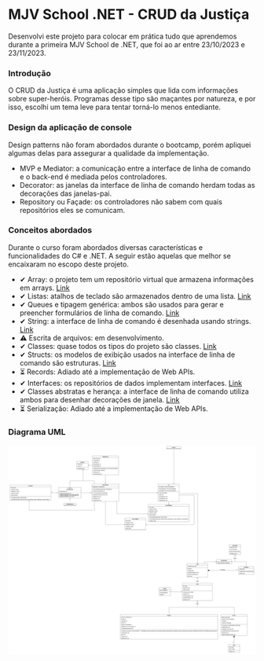 # MJV School .NET - CRUD da Justiça

Desenvolvi este projeto para colocar em prática tudo que aprendemos durante a primeira MJV School de .NET, que foi ao ar entre 23/10/2023 e 23/11/2023.

### Introdução
O CRUD da Justiça é uma aplicação simples que lida com informações sobre super-heróis. Programas desse tipo são maçantes por natureza, e por isso, escolhi um tema leve para tentar torná-lo menos entediante.

### Design da aplicação de console
Design patterns não foram abordados durante o bootcamp, porém apliquei algumas delas para assegurar a qualidade da implementação.
- MVP e Mediator: a comunicação entre a interface de linha de comando e o back-end é mediada pelos controladores.
- Decorator: as janelas da interface de linha de comando herdam todas as decorações das janelas-pai.
- Repository ou Façade: os controladores não sabem com quais repositórios eles se comunicam.
 
### Conceitos abordados
Durante o curso foram abordados diversas características e funcionalidades do C# e .NET. A seguir estão aquelas que melhor se encaixaram no escopo deste projeto.

- ✔ Array: o projeto tem um repositório virtual que armazena informações em arrays. [Link](https://github.com/marvipi/MJVSchool.NET-CrudDaJustica/blob/stable/src/CrudDaJustica.Cli.App/Data/VirtualRepository.cs)
- ✔ Listas: atalhos de teclado são armazenados dentro de uma lista. [Link](https://github.com/marvipi/MJVSchool.NET-CrudDaJustica/blob/stable/src/CrudDaJustica.Cli.Lib/Views/View.cs)
- ✔ Queues e tipagem genérica: ambos são usados para gerar e preencher formulários de linha de comando. [Link](https://github.com/marvipi/MJVSchool.NET-CrudDaJustica/blob/stable/src/CrudDaJustica.Cli.Lib/Forms/Form.cs)
- ✔ String: a interface de linha de comando é desenhada usando strings. [Link](https://github.com/marvipi/MJVSchool.NET-CrudDaJustica/blob/stable/src/CrudDaJustica.Cli.Lib/Views/Frame.cs)
- ⚠ Escrita de arquivos: em desenvolvimento.
- ✔ Classes: quase todos os tipos do projeto são classes. [Link](https://github.com/marvipi/MJVSchool.NET-CrudDaJustica/blob/stable/src/CrudDaJustica.Cli.App/Controller/HeroController.cs)
- ✔ Structs: os modelos de exibição usados na interface de linha de comando são estruturas. [Link](https://github.com/marvipi/MJVSchool.NET-CrudDaJustica/blob/stable/src/CrudDaJustica.Cli.App/View/Models/HeroViewModel.cs)
- ⏳ Records: Adiado até a implementação de Web APIs.
- ✔ Interfaces: os repositórios de dados implementam interfaces. [Link](https://github.com/marvipi/MJVSchool.NET-CrudDaJustica/blob/stable/src/CrudDaJustica.Cli.App/Data/IHeroRepository.cs)
- ✔ Classes abstratas e herança: a interface de linha de comando utiliza ambos para desenhar decorações de janela. [Link](https://github.com/marvipi/MJVSchool.NET-CrudDaJustica/blob/stable/src/CrudDaJustica.Cli.Lib/Views/Frame.cs)
- ⏳ Serialização: Adiado até a implementação de Web APIs.

### Diagrama UML
![design.png](https://github.com/marvipi/MJVSchool.NET-CrudDaJustica/blob/stable/res/design.png)
